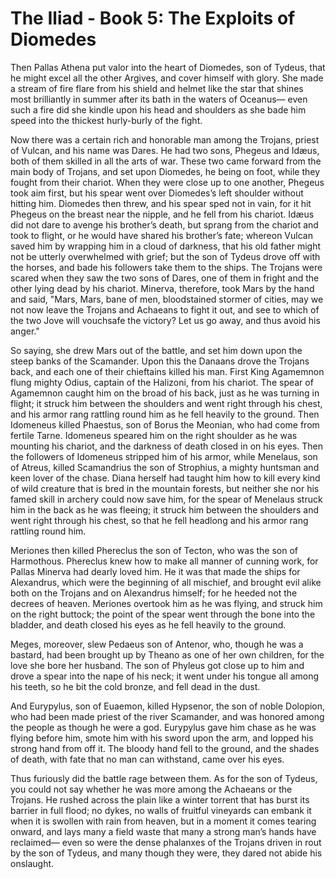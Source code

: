 
# The Iliad - Book 5: The Exploits of Diomedes

Then Pallas Athena put valor into the heart of Diomedes, son of Tydeus, that he might excel all the other Argives, and cover himself with glory. She made a stream of fire flare from his shield and helmet like the star that shines most brilliantly in summer after its bath in the waters of Oceanus— even such a fire did she kindle upon his head and shoulders as she bade him speed into the thickest hurly-burly of the fight.

Now there was a certain rich and honorable man among the Trojans, priest of Vulcan, and his name was Dares. He had two sons, Phegeus and Idæus, both of them skilled in all the arts of war. These two came forward from the main body of Trojans, and set upon Diomedes, he being on foot, while they fought from their chariot. When they were close up to one another, Phegeus took aim first, but his spear went over Diomedes’s left shoulder without hitting him. Diomedes then threw, and his spear sped not in vain, for it hit Phegeus on the breast near the nipple, and he fell from his chariot. Idæus did not dare to avenge his brother’s death, but sprang from the chariot and took to flight, or he would have shared his brother’s fate; whereon Vulcan saved him by wrapping him in a cloud of darkness, that his old father might not be utterly overwhelmed with grief; but the son of Tydeus drove off with the horses, and bade his followers take them to the ships. The Trojans were scared when they saw the two sons of Dares, one of them in fright and the other lying dead by his chariot. Minerva, therefore, took Mars by the hand and said, "Mars, Mars, bane of men, bloodstained stormer of cities, may we not now leave the Trojans and Achaeans to fight it out, and see to which of the two Jove will vouchsafe the victory? Let us go away, and thus avoid his anger."

So saying, she drew Mars out of the battle, and set him down upon the steep banks of the Scamander. Upon this the Danaans drove the Trojans back, and each one of their chieftains killed his man. First King Agamemnon flung mighty Odius, captain of the Halizoni, from his chariot. The spear of Agamemnon caught him on the broad of his back, just as he was turning in flight; it struck him between the shoulders and went right through his chest, and his armor rang rattling round him as he fell heavily to the ground. Then Idomeneus killed Phaestus, son of Borus the Meonian, who had come from fertile Tarne. Idomeneus speared him on the right shoulder as he was mounting his chariot, and the darkness of death closed in on his eyes. Then the followers of Idomeneus stripped him of his armor, while Menelaus, son of Atreus, killed Scamandrius the son of Strophius, a mighty huntsman and keen lover of the chase. Diana herself had taught him how to kill every kind of wild creature that is bred in the mountain forests, but neither she nor his famed skill in archery could now save him, for the spear of Menelaus struck him in the back as he was fleeing; it struck him between the shoulders and went right through his chest, so that he fell headlong and his armor rang rattling round him.

Meriones then killed Phereclus the son of Tecton, who was the son of Harmothous. Phereclus knew how to make all manner of cunning work, for Pallas Minerva had dearly loved him. He it was that made the ships for Alexandrus, which were the beginning of all mischief, and brought evil alike both on the Trojans and on Alexandrus himself; for he heeded not the decrees of heaven. Meriones overtook him as he was flying, and struck him on the right buttock; the point of the spear went through the bone into the bladder, and death closed his eyes as he fell heavily to the ground.

Meges, moreover, slew Pedaeus son of Antenor, who, though he was a bastard, had been brought up by Theano as one of her own children, for the love she bore her husband. The son of Phyleus got close up to him and drove a spear into the nape of his neck; it went under his tongue all among his teeth, so he bit the cold bronze, and fell dead in the dust.

And Eurypylus, son of Euaemon, killed Hypsenor, the son of noble Dolopion, who had been made priest of the river Scamander, and was honored among the people as though he were a god. Eurypylus gave him chase as he was flying before him, smote him with his sword upon the arm, and lopped his strong hand from off it. The bloody hand fell to the ground, and the shades of death, with fate that no man can withstand, came over his eyes.

Thus furiously did the battle rage between them. As for the son of Tydeus, you could not say whether he was more among the Achaeans or the Trojans. He rushed across the plain like a winter torrent that has burst its barrier in full flood; no dykes, no walls of fruitful vineyards can embank it when it is swollen with rain from heaven, but in a moment it comes tearing onward, and lays many a field waste that many a strong man’s hands have reclaimed— even so were the dense phalanxes of the Trojans driven in rout by the son of Tydeus, and many though they were, they dared not abide his onslaught.

